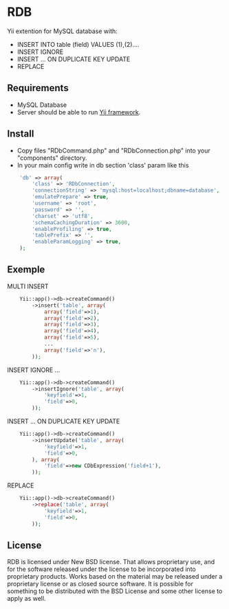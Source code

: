 RDB
=====

Yii extention for MySQL database with:
- INSERT INTO table (field) VALUES (1),(2)....
- INSERT IGNORE
- INSERT ... ON DUPLICATE KEY UPDATE
- REPLACE

Requirements
------------

- MySQL Database
- Server should be able to run [Yii framework](http://www.yiiframework.com/).

Install
-------

- Copy files "RDbCommand.php" and "RDbConnection.php" into your "components" directory.
- In your main config write in db section 'class' param like this

```php
	'db' => array(
		'class' => 'RDbConnection',
		'connectionString' => 'mysql:host=localhost;dbname=database',
		'emulatePrepare' => true,
		'username' => 'root',
		'password' => '',
		'charset' => 'utf8',
		'schemaCachingDuration' => 3600,
		'enableProfiling' => true,
		'tablePrefix' => '',
		'enableParamLogging' => true,
	);
```

Exemple
-------

MULTI INSERT
```php
	Yii::app()->db->createCommand()
		->insert('table', array(
			array('field'=>1),
			array('field'=>2),
			array('field'=>3),
			array('field'=>4),
			array('field'=>5),
			...
			array('field'=>'n'),
		));
```

INSERT IGNORE ...
```php
	Yii::app()->db->createCommand()
		->insertIgnore('table', array(
			'keyfield'=>1,
			'field'=>0,
		));
```

INSERT ... ON DUPLICATE KEY UPDATE
```php
	Yii::app()->db->createCommand()
		->insertUpdate('table', array(
			'keyfield'=>1,
			'field'=>0,
		), array(
			'field'=>new CDbExpression('field+1'),
		));
```

REPLACE
```php
	Yii::app()->db->createCommand()
		->replace('table', array(
			'keyfield'=>1,
			'field'=>0,
		));
```

License
-------

RDB is licensed under New BSD license. That allows proprietary use, and for
the software released under the license to be incorporated into proprietary
products. Works based on the material may be released under a proprietary license
or as closed source software. It is possible for something to be distributed
with the BSD License and some other license to apply as well.
